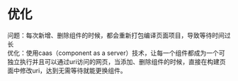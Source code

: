 # 优化

问题：每次新增、删除组件的时候，都会重新打包编译页面项目，导致等待时间过长  
优化：使用caas（component as a server）技术，让每一个组件都成为一个可独立执行并且可以通过uri访问的网页，当添加、删除组件的时候，直接在构建页面中修改uri，达到无需等待就能更换组件。
